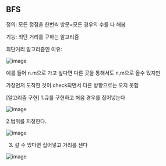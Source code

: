 BFS
-----------------
정의: 모든 정점을 한번씩 방문=모든 경우의 수를 다 해봄


기능: 최단 거리를 구하는 알고리즘

최단거리 알고리즘인 이유:

![image](https://user-images.githubusercontent.com/108928206/178435303-0b0f6330-9ed1-4ff1-bc95-a72a1add7c54.png)



예를 들어 n.m으로 가고 싶다면 다른 곳을 통해서도 n,m으로 올수 있지만 


가장먼저 도착한 것이 check되면서 다른 방향으로는 오지 못함


[알고리즘 구현]
1.큐를 구현하고 처음 경우를 집어넣는다

![image](https://user-images.githubusercontent.com/108928206/178435452-11b42317-6ced-42b3-9184-d844436176ec.png)

2.범위를 지정한다.


![image](https://user-images.githubusercontent.com/108928206/178435662-6272aedb-e065-48ce-8ee6-04bac51e5b8e.png)


3. 갈 수 있다면 집어넣고 거리를 센다


![image](https://user-images.githubusercontent.com/108928206/178435761-84b39c8f-6ee3-447b-b665-ff70ca282150.png)

